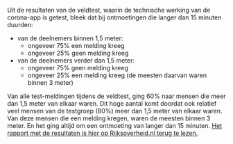 Uit de resultaten van de veldtest, waarin de technische werking van de corona-app is getest, bleek dat bij ontmoetingen die langer dan 15 minuten duurden:
 
- van de deelnemers binnen 1,5 meter: 
    - ongeveer 75% een melding kreeg
    - ongeveer 25% geen melding kreeg
- van de deelnemers verder dan 1,5 meter: 
    - ongeveer 75% geen melding kreeg
    - ongeveer 25% een melding kreeg (de meesten daarvan waren binnen 3 meter) 

Van alle test-meldingen tijdens de veldtest, ging 60% naar mensen die meer dan 1,5 meter van elkaar waren. Dit hoge aantal komt doordat ook relatief veel mensen van de testgroep (80%) meer dan 1,5 meter van elkaar waren. Van deze mensen die een melding kregen, waren de meesten binnen 3 meter. En het ging altijd om een ontmoeting van langer dan 15 minuten. <a href="https://www.rijksoverheid.nl/documenten/rapporten/2020/06/08/veldtest-bluetooth-validatie-covid-19-notificatie-app" rel="noopener noreferrer" target="_blank">Het rapport met de resultaten is hier op Rijksoverheid.nl terug te lezen.</a>
